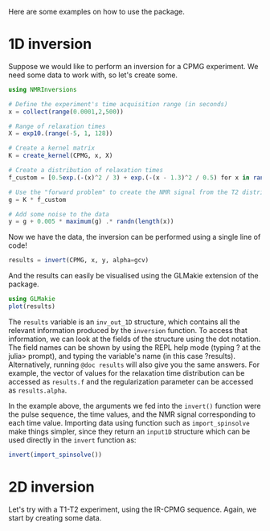 Here are some examples on how to use the package.

# 1D inversion
Suppose we would like to perform an inversion for a CPMG experiment.
We need some data to work with, so let's create some.

```julia
using NMRInversions

# Define the experiment's time acquisition range (in seconds)
x = collect(range(0.0001,2,500)) 

# Range of relaxation times
X = exp10.(range(-5, 1, 128)) 

# Create a kernel matrix
K = create_kernel(CPMG, x, X) 

# Create a distribution of relaxation times
f_custom = [0.5exp.(-(x)^2 / 3) + exp.(-(x - 1.3)^2 / 0.5) for x in range(-5, 5, length(X))]

# Use the "forward problem" to create the NMR signal from the T2 distribution
g = K * f_custom

# Add some noise to the data
y = g + 0.005 * maximum(g) .* randn(length(x))
```

Now we have the data, the inversion can be performed using a single line of code!
```julia
results = invert(CPMG, x, y, alpha=gcv)
```

And the results can easily be visualised using the GLMakie extension of the package.
```julia
using GLMakie
plot(results)
```

The `results` variable is an `inv_out_1D` structure, which contains all the relevant information produced by the `inversion` function.
To access that information, we can look at the fields of the structure using the dot notation.
The field names can be shown by using the REPL help mode (typing ? at the julia> prompt), 
and typing the variable's name (in this case ?results). 
Alternatively, running `@doc results` will also give you the same answers.
For example, the vector of values for the relaxation time distribution can be accessed as `results.f`
and the regularization parameter can be accessed as `results.alpha`.

In the example above, the arguments we fed into the `invert()` function were the pulse sequence, 
the time values, and the NMR signal corresponding to each time value. 
Importing data using function such as `import_spinsolve` make things simpler, 
since they return an `input1D` structure which can be used directly in the `invert` function as:
```julia
invert(import_spinsolve())
```

# 2D inversion
Let's try with a T1-T2 experiment, using the IR-CPMG sequence.
Again, we start by creating some data.
